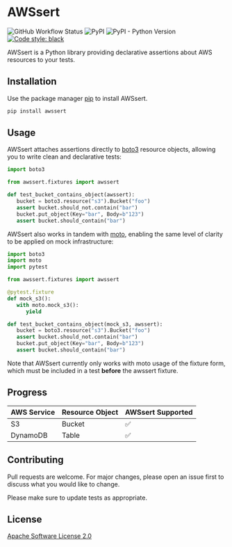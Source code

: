 # AWSsert

![GitHub Workflow Status](https://img.shields.io/github/workflow/status/TSNoble/awssert/Test)
![PyPI](https://img.shields.io/pypi/v/awssert)
![PyPI - Python Version](https://img.shields.io/pypi/pyversions/awssert)
[![Code style: black](https://img.shields.io/badge/code%20style-black-000000.svg)](https://github.com/psf/black)

AWSsert is a Python library providing declarative assertions about AWS resources to your tests.

## Installation

Use the package manager [pip](https://pip.pypa.io/en/stable/) to install AWSsert.

```bash
pip install awssert
```

## Usage

AWSsert attaches assertions directly to [boto3](https://github.com/boto/boto3) resource objects, allowing you to write clean and declarative tests:

```python
import boto3

from awssert.fixtures import awssert

def test_bucket_contains_object(awssert):
   bucket = boto3.resource("s3").Bucket("foo")
   assert bucket.should_not.contain("bar")
   bucket.put_object(Key="bar", Body=b"123")
   assert bucket.should_contain("bar")
```

AWSsert also works in tandem with [moto](https://pypi.org/project/moto/), enabling the same level of clarity to be applied on mock infrastructure:

```python
import boto3
import moto
import pytest

from awssert.fixtures import awssert

@pytest.fixture
def mock_s3():
   with moto.mock_s3():
      yield

def test_bucket_contains_object(mock_s3, awssert):
   bucket = boto3.resource("s3").Bucket("foo")
   assert bucket.should_not.contain("bar")
   bucket.put_object(Key="bar", Body=b"123")
   assert bucket.should_contain("bar")
```

Note that AWSsert currently only works with moto usage of the fixture form, which must be included in a test __before__ the awssert fixture.

## Progress

| AWS Service | Resource Object | AWSsert Supported |
|-------------|-----------------|-------------------|
|S3           |Bucket           |:white_check_mark: |
|DynamoDB     |Table            |:white_check_mark: |


## Contributing
Pull requests are welcome. For major changes, please open an issue first to discuss what you would like to change.

Please make sure to update tests as appropriate.

## License
[Apache Software License 2.0](https://www.apache.org/licenses/LICENSE-2.0)